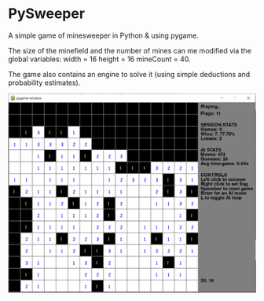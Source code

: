 # PySweeper
A simple game of minesweeper in Python &amp; using pygame.

The size of the minefield and the number of mines can me modified via the global variables:
width = 16
height = 16
mineCount = 40.

The game also contains an engine to solve it (using simple deductions and probability estimates).

![Minesweeper](https://github.com/BaranCanOener/Minesweeper/blob/master/pysweeper.PNG)
